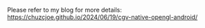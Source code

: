 Please refer to my blog for more details: https://chuzcjoe.github.io/2024/06/19/cgv-native-opengl-android/ 
